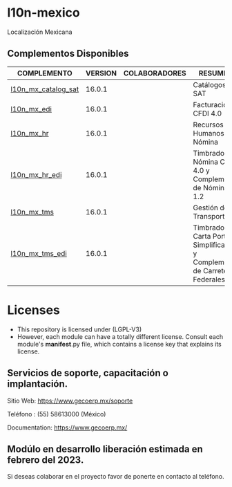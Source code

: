 # l10n-mexico
Localización Mexicana

## Complementos Disponibles
| COMPLEMENTO | VERSION | COLABORADORES | RESUMEN | LICENCIA |
| ------ | ------ | ------ | ------ | ------ |
| [l10n_mx_catalog_sat](https://github.com/gecoerp/l10n-mexico/tree/main/l10n_mx_catalog_sat) | 16.0.1 | | Catálogos SAT | [OPL-1](https://www.gnu.org/licenses/license-list.html#OpenContentL) |
| [l10n_mx_edi](https://github.com/gecoerp/l10n-mexico/tree/main/l10n_mx_edi) | 16.0.1 | | Facturación CFDI 4.0 | [OPL-1](https://www.gnu.org/licenses/license-list.html#OpenContentL) |
| [l10n_mx_hr](https://github.com/gecoerp/l10n-mexico/tree/main/l10n_mx_hr) | 16.0.1 | | Recursos Humanos y Nómina | [OPL-1](https://www.gnu.org/licenses/license-list.html#OpenContentL) |
| [l10n_mx_hr_edi](https://github.com/gecoerp/l10n-mexico/tree/main/l10n_mx_hr_edi) | 16.0.1 | | Timbrado de Nómina CFDI 4.0 y Complemento de Nómina 1.2 | [OPL-1](https://www.gnu.org/licenses/license-list.html#OpenContentL) |
| [l10n_mx_tms](https://github.com/gecoerp/l10n-mexico/tree/main/l10n_mx_tms) | 16.0.1 | | Gestión de Transporte | [OPL-1](https://www.gnu.org/licenses/license-list.html#OpenContentL) |
| [l10n_mx_tms_edi](https://github.com/gecoerp/l10n-mexico/tree/main/l10n_mx_tms_edi) | 16.0.1 | | Timbrado de Carta Porte Simplificada y Complemento de Carreteras Federales | [OPL-1](https://www.gnu.org/licenses/license-list.html#OpenContentL) |

# Licenses
* This repository is licensed under (LGPL-V3)
* However, each module can have a totally different license. Consult each module's __manifest__.py file, which contains a license key that explains its license.

## Servicios de soporte, capacitación o implantación.
Sitio Web: https://www.gecoerp.mx/soporte

Teléfono : (55) 58613000 (México)

Documentation: https://www.gecoerp.mx/

## Modúlo en desarrollo liberación estimada en febrero del 2023.
Si deseas colaborar en el proyecto favor de ponerte en contacto al teléfono. 
